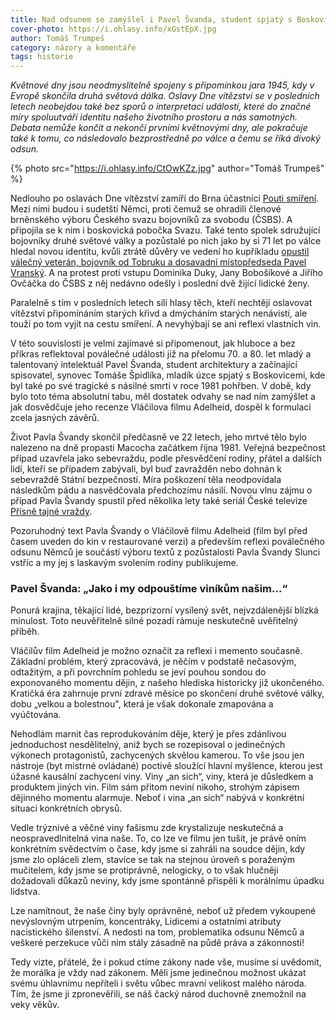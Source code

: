 ```yaml
---
title: Nad odsunem se zamýšlel i Pavel Švanda, student spjatý s Boskovicemi a zavražděný StB
cover-photo: https://i.ohlasy.info/xGstEpX.jpg
author: Tomáš Trumpeš
category: názory a komentáře
tags: historie
---
```


*Květnové dny jsou neodmyslitelně spojeny s připomínkou jara 1945, kdy v Evropě skončila druhá světová dálka. Oslavy Dne vítězství se v posledních letech neobejdou také bez sporů o interpretaci událostí, které do značné míry spoluutváří identitu našeho životního prostoru a nás samotných. Debata nemůže končit a nekončí prvními květnovými dny, ale pokračuje také k tomu, co následovalo bezprostředně po válce a čemu se říká divoký odsun.*

{% photo src="https://i.ohlasy.info/CtOwKZz.jpg" author="Tomáš Trumpeš" %}

Nedlouho po oslavách Dne vítězství zamíří do Brna účastníci [Pouti smíření](http://blanensky.denik.cz/z-regionu/sjezd-sudetskych-nemcu-poslapani-odkazu-predku-protestuji-bojovnici-za-svobodu-20160509-u7il.html). Mezi nimi budou i sudetští Němci, proti čemuž se ohradili členové brněnského výboru Českého svazu bojovníků za svobodu (ČSBS). A připojila se k nim i boskovická pobočka Svazu. Také tento spolek sdružující bojovníky druhé světové války a pozůstalé po nich jako by si 71 let po válce hledal novou identitu, kvůli ztrátě důvěry ve vedení ho kupříkladu [opustil válečný veterán, bojovník od Tobruku a dosavadní místopředseda Pavel Vranský](http://zpravy.aktualne.cz/domaci/veteran-od-tobruku-opustil-bojovniky-za-svobodu-neveri-veden/r~f430c34a137211e69966002590604f2e/). A na protest proti vstupu Dominika Duky, Jany Bobošíkové a Jiřího Ovčáčka do ČSBS z něj nedávno odešly i poslední dvě žijící lidické ženy. 

Paralelně s tím v posledních letech sílí hlasy těch, kteří nechtějí oslavovat vítězství připomínáním starých křivd a dmýcháním starých nenávistí, ale touží po tom vyjít na cestu smíření. A nevyhýbají se ani reflexi vlastních vin. 

V této souvislosti je velmi zajímavé si připomenout, jak hluboce a bez příkras reflektoval poválečné události již na přelomu 70. a 80. let mladý a talentovaný intelektuál Pavel Švanda, student architektury a začínající spisovatel, synovec Tomáše Špidlíka, mladík úzce spjatý s Boskovicemi, kde byl také po své tragické s násilné smrti v roce 1981 pohřben. V době, kdy bylo toto téma absolutní tabu, měl dostatek odvahy se nad ním zamýšlet a jak dosvědčuje jeho recenze Vláčilova filmu Adelheid, dospěl k formulaci zcela jasných závěrů.

Život Pavla Švandy skončil předčasně ve 22 letech, jeho mrtvé tělo bylo nalezeno na dně propasti Macocha začátkem října 1981. Veřejná bezpečnost případ uzavřela jako sebevraždu, podle přesvědčení rodiny, přátel a dalších lidí, kteří se případem zabývali, byl buď zavražděn nebo dohnán k sebevraždě Státní bezpečností. Míra poškození těla neodpovídala následkům pádu a nasvědčovala předchozímu násilí. Novou vlnu zájmu o případ Pavla Švandy spustil před několika lety také seriál České televize [Přísně tajné vraždy](http://www.ceskatelevize.cz/porady/10267422798-prisne-tajne-vrazdy/410235100221001-odsouzen-k-sebevrazde/).

Pozoruhodný text Pavla Švandy o Vláčilově filmu Adelheid (film byl před časem uveden do kin v restaurované verzi) a především reflexi poválečného odsunu Němců je součástí výboru textů z pozůstalosti Pavla Švandy Slunci vstříc a my jej s laskavým svolením rodiny publikujeme.

### Pavel Švanda: „Jako i my odpouštíme viníkům našim...“

Ponurá krajina, těkající lidé, bezprizorní vysílený svět, nejvzdálenější blízká minulost. Toto neuvěřitelně silné pozadí rámuje neskutečně uvěřitelný příběh.

Vláčilův film Adelheid je možno označit za reflexi i memento současně. Základní problém, který zpracovává, je něčím v podstatě nečasovým, odtažitým, a při povrchním pohledu se jeví pouhou sondou do exponovaného momentu dějin, z našeho hlediska historicky již ukončeného. Kratičká éra zahrnuje první zdravé měsíce po skončení druhé světové války, dobu „velkou a bolestnou", která je však dokonale zmapována a vyúčtována.

Nehodlám marnit čas reprodukováním děje, který je přes zdánlivou jednoduchost nesdělitelný, aniž bych se rozepisoval o jedinečných výkonech protagonistů, zachycených skvělou kamerou. To vše jsou jen nástroje (byt mistrné ovládané) poctivě sloužící hlavní myšlence, kterou jest úžasné kausální zachycení viny. Viny „an sich“, viny, která je důsledkem a produktem jiných vin. Film sám přitom neviní nikoho, strohým zápisem dějinného momentu alarmuje. Neboť i vina „an sich“ nabývá v konkrétní situaci konkrétních obrysů.

Vedle trýznivé a věčné viny fašismu zde krystalizuje neskutečná a neospravedlnitelná vina naše. To, co lze ve filmu jen tušit, je právě oním konkrétním svědectvím o čase, kdy jsme si zahráli na soudce dějin, kdy jsme zlo opláceli zlem, stavíce se tak na stejnou úroveň s poraženým mučitelem, kdy jsme se protiprávně, nelogicky, o to však hlučněji dožadovali důkazů neviny, kdy jsme spontánně přispěli k morálnímu úpadku lidstva.

Lze namítnout, že naše činy byly oprávněné, neboť už předem vykoupené nevýslovným utrpením, koncentráky, Lidicemi a ostatními atributy nacistického šílenství. A nedosti na tom, problematika odsunu Němců a veškeré perzekuce vůči nim stály zásadně na půdě práva a zákonnosti!

Tedy vizte, přátelé, že i pokud ctíme zákony nade vše, musíme si uvědomit, že morálka je vždy nad zákonem. Měli jsme jedinečnou možnost ukázat svému úhlavnímu nepříteli i světu vůbec mravní velikost malého národa. Tím, že jsme ji zpronevěřili, se náš čacký národ duchovně znemožnil na veky věkův.
